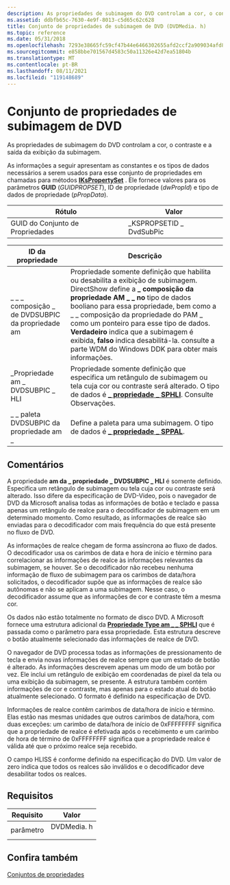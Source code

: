 ```yaml
---
description: As propriedades de subimagem do DVD controlam a cor, o contraste e a saída da exibição da subimagem.
ms.assetid: ddbfb65c-7630-4e9f-8013-c5d65c62c628
title: Conjunto de propriedades de subimagem de DVD (DVDMedia. h)
ms.topic: reference
ms.date: 05/31/2018
ms.openlocfilehash: 7293e38665fc59cf47b44e6466302655afd2ccf2a909034afd803201f6ea5a78
ms.sourcegitcommit: e858bbe701567d4583c50a11326e42d7ea51804b
ms.translationtype: MT
ms.contentlocale: pt-BR
ms.lasthandoff: 08/11/2021
ms.locfileid: "119148689"
---
```

# <a name="dvd-subpicture-property-set"></a>Conjunto de propriedades de subimagem de DVD

As propriedades de subimagem do DVD controlam a cor, o contraste e a saída da exibição da subimagem.

As informações a seguir apresentam as constantes e os tipos de dados necessários a serem usados para esse conjunto de propriedades em chamadas para métodos [**IKsPropertySet**](ikspropertyset.md) . Ele fornece valores para os parâmetros **GUID** (*GUIDPROPSET*), ID de propriedade (*dwPropId*) e tipo de dados de propriedade (*pPropData*).



| Rótulo | Valor |
|-------------------|----------------------------|
| GUID do Conjunto de Propriedades | \_KSPROPSETID \_ DvdSubPic |



 



| ID da propriedade                           | Descrição                                                                                                                                                                                                                                                                                                                                                              |
|---------------------------------------|--------------------------------------------------------------------------------------------------------------------------------------------------------------------------------------------------------------------------------------------------------------------------------------------------------------------------------------------------------------------------|
| \_ \_ \_ composição \_ de DVDSUBPIC da propriedade am | Propriedade somente definição que habilita ou desabilita a exibição de subimagem. DirectShow define a **\_ composição da propriedade AM \_ \_ no** tipo de dados booliano para essa propriedade, bem como a \_ \_ composição da propriedade do PAM \_ como um ponteiro para esse tipo de dados. **Verdadeiro** indica que a subimagem é exibida, **falso** indica desabilitá-la. consulte a parte WDM do Windows DDK para obter mais informações. |
| \_Propriedade am \_ DVDSUBPIC \_ HLI          | Propriedade somente definição que especifica um retângulo de subimagem ou tela cuja cor ou contraste será alterado. O tipo de dados é [**\_ propriedade \_ SPHLI**](/previous-versions/windows/desktop/api/Dvdmedia/ns-dvdmedia-am_property_sphli). Consulte Observações.                                                                                                                                                                                |
| \_ \_ paleta DVDSUBPIC da propriedade am \_      | Define a paleta para uma subimagem. O tipo de dados é [**\_ propriedade \_ SPPAL**](/previous-versions/windows/desktop/api/Dvdmedia/ns-dvdmedia-am_property_sppal).                                                                                                                                                                                                                                                                        |



 

## <a name="remarks"></a>Comentários

A propriedade **am da \_ propriedade \_ DVDSUBPIC \_ HLI** é somente definido. Especifica um retângulo de subimagem ou tela cuja cor ou contraste será alterado. Isso difere da especificação de DVD-Video, pois o navegador de DVD da Microsoft analisa todas as informações de botão e teclado e passa apenas um retângulo de realce para o decodificador de subimagem em um determinado momento. Como resultado, as informações de realce são enviadas para o decodificador com mais frequência do que está presente no fluxo de DVD.

As informações de realce chegam de forma assíncrona ao fluxo de dados. O decodificador usa os carimbos de data e hora de início e término para correlacionar as informações de realce às informações relevantes da subimagem, se houver. Se o decodificador não recebeu nenhuma informação de fluxo de subimagem para os carimbos de data/hora solicitados, o decodificador supõe que as informações de realce são autônomas e não se aplicam a uma subimagem. Nesse caso, o decodificador assume que as informações de cor e contraste têm a mesma cor.

Os dados não estão totalmente no formato de disco DVD. A Microsoft fornece uma estrutura adicional da [**Propriedade Type am \_ \_ SPHLI**](/previous-versions/windows/desktop/api/Dvdmedia/ns-dvdmedia-am_property_sphli) que é passada como o parâmetro para essa propriedade. Esta estrutura descreve o botão atualmente selecionado das informações de realce de DVD.

O navegador de DVD processa todas as informações de pressionamento de tecla e envia novas informações de realce sempre que um estado de botão é alterado. As informações descrevem apenas um modo de um botão por vez. Ele inclui um retângulo de exibição em coordenadas de pixel da tela ou uma exibição da subimagem, se presente. A estrutura também contém informações de cor e contraste, mas apenas para o estado atual do botão atualmente selecionado. O formato é definido na especificação de DVD.

Informações de realce contêm carimbos de data/hora de início e término. Elas estão nas mesmas unidades que outros carimbos de data/hora, com duas exceções: um carimbo de data/hora de início de 0xFFFFFFFF significa que a propriedade de realce é efetivada após o recebimento e um carimbo de hora de término de 0xFFFFFFFF significa que a propriedade realce é válida até que o próximo realce seja recebido.

O campo HLISS é conforme definido na especificação do DVD. Um valor de zero indica que todos os realces são inválidos e o decodificador deve desabilitar todos os realces.

## <a name="requirements"></a>Requisitos



| Requisito | Valor |
|-------------------|---------------------------------------------------------------------------------------|
| parâmetro<br/> | <dl> <dt>DVDMedia. h</dt> </dl> |



## <a name="see-also"></a>Confira também

<dl> <dt>

[Conjuntos de propriedades](property-sets.md)
</dt> </dl>

 

 




